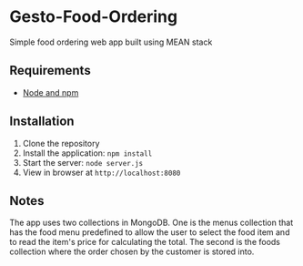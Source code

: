# Gesto-Food-Ordering

Simple food ordering web app built using MEAN stack

## Requirements

- [Node and npm](http://nodejs.org)

## Installation

1. Clone the repository
2. Install the application: `npm install`
3. Start the server: `node server.js`
4. View in browser at `http://localhost:8080`

## Notes

The app uses two collections in MongoDB. One is the menus collection that has the food menu predefined to allow the user to select the food item and to read the item's price for calculating the total. The second is the foods collection where the order chosen by the customer is stored into.
